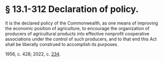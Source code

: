 # § 13.1-312 Declaration of policy.

<p>It is the declared policy of the Commonwealth, as one means of improving the economic position of agriculture, to encourage the organization of producers of agricultural products into effective nonprofit cooperative associations under the control of such producers, and to that end this Act shall be liberally construed to accomplish its purposes.</p><p>1956, c. 428; 2022, c. <a href='http://lis.virginia.gov/cgi-bin/legp604.exe?221+ful+CHAP0234'>234</a>.</p>